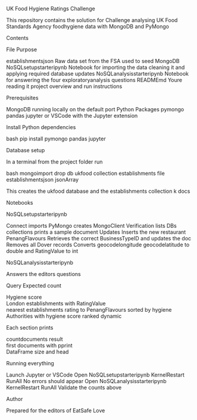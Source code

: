 
 UK Food Hygiene Ratings  Challenge

This repository contains the solution for Challenge analysing UK Food Standards Agency foodhygiene data with MongoDB and PyMongo

 Contents

 File  Purpose 

 establishmentsjson  Raw data set from the FSA used to seed MongoDB 
 NoSQLsetupstarteripynb  Notebook for importing the data cleaning it and applying required database updates 
 NoSQLanalysisstarteripynb  Notebook for answering the four exploratoryanalysis questions 
 READMEmd  Youre reading it  project overview and run instructions 

 Prerequisites

 MongoDB running locally on the default port 
 Python
 Packages pymongo pandas jupyter or VSCode with the Jupyter extension

Install Python dependencies

bash
pip install pymongo pandas jupyter


 Database setup

In a terminal from the project folder run

bash
mongoimport drop   db ukfood   collection establishments   file establishmentsjson   jsonArray


This creates the ukfood database and the establishments collection k docs

 Notebooks

 NoSQLsetupstarteripynb

 Connect imports PyMongo creates MongoClient
 Verification lists DBs  collections prints a sample document
 Updates
    Inserts the new restaurant PenangFlavours
    Retrieves the correct BusinessTypeID and updates the doc
    Removes all Dover records
    Converts geocodelongitude geocodelatitude to double and RatingValue to int

 NoSQLanalysisstarteripynb

Answers the editors questions

   Query  Expected count 

   Hygiene score   
   London establishments with RatingValue   
    nearest establishments rating to PenangFlavours sorted by hygiene   
   Authorities with hygiene score ranked  dynamic 

Each section prints

 countdocuments result  
 first documents with pprint  
 DataFrame size and head

 Running everything

 Launch Jupyter or VSCode
 Open NoSQLsetupstarteripynb  KernelRestart  RunAll No errors should appear
 Open NoSQLanalysisstarteripynb  KernelRestart  RunAll Validate the counts above

 Author

Prepared for the editors of EatSafe Love

